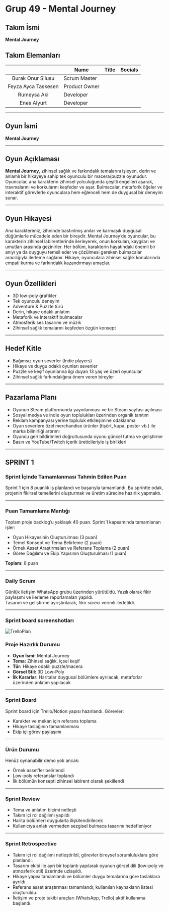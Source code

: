 # Grup 49 - Mental Journey

## Takım İsmi

**Mental Journey**

## Takım Elemanları

|    | <div align="center">Name</div>   | <div align="center">Title</div>  | <div align="center">Socials</div>     |
| :-----------: | :---------- | :---------- | :----------: |
|   Burak Onur Silusu     | Scrum Master      | 
|   Feyza Ayca Taskesen     | Product Owner    | 
|   Rumeysa Aki      | Developer      | 
|   Enes Alyurt     | Developer     |  

---

## Oyun İsmi

**Mental Journey**

---

## Oyun Açıklaması

**Mental Journey**, zihinsel sağlık ve farkındalık temalarını işleyen, derin ve anlamlı bir hikayeye sahip tek oyunculu bir macera/puzzle oyunudur. Oyuncular, ana karakterin zihinsel yolculuğunda çeşitli engelleri aşarak, travmalarını ve korkularını keşfeder ve aşar. Bulmacalar, metaforik öğeler ve interaktif görevlerle oyunculara hem eğlenceli hem de duygusal bir deneyim sunar.

---

## Oyun Hikayesi

Ana karakterimiz, zihninde bastırılmış anılar ve karmaşık duygusal düğümlerle mücadele eden bir bireydir. Mental Journey’de oyuncular, bu karakterin zihinsel labirentlerinde ilerleyerek, onun korkuları, kaygıları ve umutları arasında gezinirler. Her bölüm, karakterin hayatındaki önemli bir anıyı ya da duyguyu temsil eder ve çözülmesi gereken bulmacalar aracılığıyla ilerleme sağlanır. Hikaye, oyunculara zihinsel sağlık konularında empati kurma ve farkındalık kazandırmayı amaçlar.

---

## Oyun Özellikleri

- 3D low-poly grafikler  
- Tek oyunculu deneyim  
- Adventure & Puzzle türü  
- Derin, hikaye odaklı anlatım  
- Metaforik ve interaktif bulmacalar  
- Atmosferik ses tasarımı ve müzik  
- Zihinsel sağlık temalarını keşfeden özgün konsept  

---

## Hedef Kitle

- Bağımsız oyun severler (Indie players)  
- Hikaye ve duygu odaklı oyunları sevenler  
- Puzzle ve keşif oyunlarına ilgi duyan 13 yaş ve üzeri oyuncular  
- Zihinsel sağlık farkındalığına önem veren bireyler  

---

## Pazarlama Planı

- Oyunun Steam platformunda yayınlanması ve bir Steam sayfası açılması  
- Sosyal medya ve indie oyun toplulukları üzerinden organik tanıtım  
- Reklam kampanyası yerine topluluk etkileşimine odaklanma  
- Oyun severlere özel merchandise ürünler (tişört, kupa, poster vb.) ile marka bilinirliği artırımı  
- Oyuncu geri bildirimleri doğrultusunda oyunu güncel tutma ve geliştirme  
- Basın ve YouTube/Twitch içerik üreticileriyle iş birlikleri  

---
##  SPRINT 1

### Sprint İçinde Tamamlanması Tahmin Edilen Puan  
Sprint 1 için 8 puanlık iş planlandı ve başarıyla tamamlandı. Bu sprintte odak, projenin fikirsel temellerini oluşturmak ve üretim sürecine hazırlık yapmaktı.

---

###  Puan Tamamlama Mantığı  
Toplam proje backlog’u yaklaşık 40 puan. Sprint 1 kapsamında tamamlanan işler:

- Oyun Hikayesinin Oluşturulması (3 puan)  
- Temel Konsept ve Tema Belirleme (2 puan)  
- Örnek Asset Araştırmaları ve Referans Toplama (2 puan)  
- Görev Dağılımı ve Ekip Yapısının Oluşturulması (1 puan)  

**Toplam:** 8 puan

---

###  Daily Scrum  
Günlük iletişim WhatsApp grubu üzerinden yürütüldü. Yazılı olarak fikir paylaşımı ve ilerleme raporlamaları yapıldı.  
Tasarım ve geliştirme ayrıştırılarak, fikir süreci verimli ilerletildi.

---
### Sprint board screenshotları
![TrelloPlan](https://github.com/user-attachments/assets/cbca5c35-e754-4d25-a90c-4fdea247fa6b)


###  Proje Hazırlık Durumu  
- **Oyun İsmi:** Mental Journey  
- **Tema:** Zihinsel sağlık, içsel keşif  
- **Tür:** Hikaye odaklı puzzle/macera  
- **Görsel Stil:** 3D Low-Poly  
- **İlk Kararlar:** Haritalar duygusal bölümlere ayrılacak, metaforlar üzerinden anlatım yapılacak

---

###  Sprint Board  
Sprint board için Trello/Notion yapısı hazırlandı. Görevler:
- Karakter ve mekan için referans toplama  
- Hikaye taslağının tamamlanması  
- Ekip içi görev paylaşımı

---

###  Ürün Durumu  
Henüz oynanabilir demo yok ancak:  
- Örnek asset’ler belirlendi  
- Low-poly referanslar toplandı  
- İlk bölümün konsepti zihinsel labirent olarak şekillendi

---

###  Sprint Review  
- Tema ve anlatım biçimi netleşti  
- Takım içi rol dağılımı yapıldı  
- Harita bölümleri duygularla ilişkilendirilecek  
- Kullanıcıya anlatı vermeden sezgisel bulmaca tasarımı hedefleniyor


---

###  Sprint Retrospective

- Takım içi rol dağılımı netleştirildi, görevler bireysel sorumluluklara göre planlandı.  
- Tasarım ekibi ile ayrı bir toplantı yapılarak oyunun görsel dili (low-poly ve atmosferik stil) üzerinde uzlaşıldı.  
- Hikaye yapısı tamamlandı ve bölümler duygu temalarına göre taslaklara ayrıldı.  
- Referans asset araştırması tamamlandı; kullanılan kaynakların listesi oluşturuldu.  
- İletişim ve proje takibi araçları (WhatsApp, Trello) aktif kullanıma başlandı.


